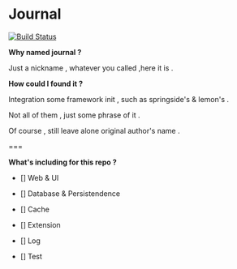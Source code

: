 Journal
==
[![Build Status](https://travis-ci.org/oakhole/journal.svg?branch=master)](https://travis-ci.org/oakhole/journal)

**Why named journal ?**

Just a nickname , whatever you called ,here it is .


**How could I found it ?**

Integration some framework init , such as springside's & lemon's .

Not all of them , just some phrase of it .

Of course , still leave alone original author's name .

===

**What's including for this repo ?**

- [] Web & UI

- [] Database & Persistendence

- [] Cache

- [] Extension

- [] Log

- [] Test
